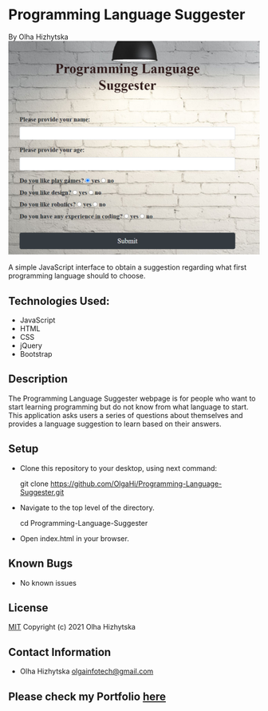 # **Programming Language Suggester**
By Olha Hizhytska
![](images/screenshot_suggester.png)

A simple JavaScript interface to obtain a suggestion regarding what first programming language should  to choose.

## Technologies Used:

* JavaScript
* HTML
* CSS
* jQuery
* Bootstrap


## Description

The Programming Language Suggester webpage is for people who want to start learning programming but do not know from what language to start. This application asks users a series of questions about themselves and provides a language suggestion to learn based on their answers.
 

## Setup

- Clone this repository to your desktop, using next command:

  git clone https://github.com/OlgaHi/Programming-Language-Suggester.git

- Navigate to the top level of the directory.

  cd Programming-Language-Suggester

- Open index.html in your browser.

## Known Bugs

- No known issues

## License

[MIT](https://en.wikipedia.org/wiki/MIT_License)
Copyright (c) 2021 Olha Hizhytska

## Contact Information

- Olha Hizhytska olgainfotech@gmail.com

## Please check my Portfolio [here](https://olgahi.github.io/Programming-Language-Suggester/)